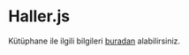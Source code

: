 Haller.js
=========

Kütüphane ile ilgili bilgileri <a href="http://sercaneraslan.github.io/Haller.js/">buradan</a> alabilirsiniz.
